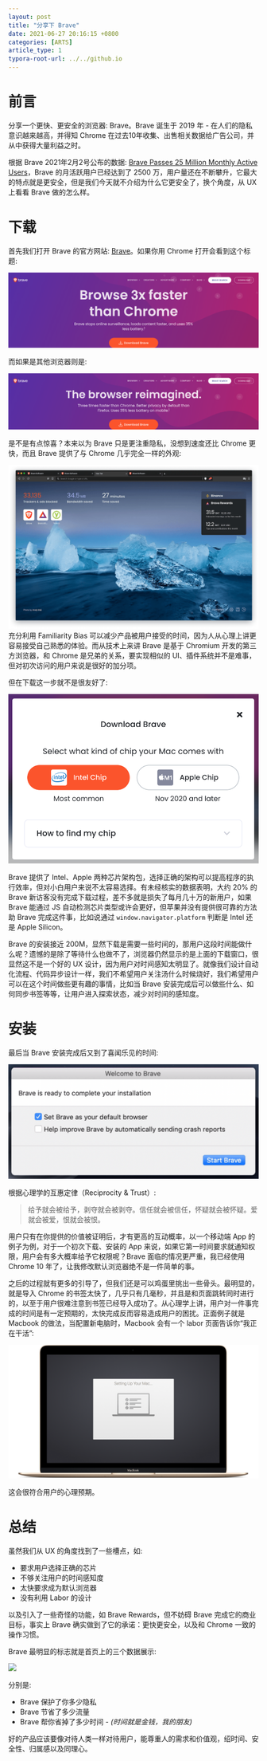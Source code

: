 ```yaml
---
layout: post
title: "分享下 Brave"
date: 2021-06-27 20:16:15 +0800
categories: [ARTS]
article_type: 1
typora-root-url: ../../github.io
---
```


# 前言

分享一个更快、更安全的浏览器: Brave。Brave 诞生于 2019 年 - 在人们的隐私意识越来越高，并得知 Chrome 在过去10年收集、出售相关数据给广告公司，并从中获得大量利益之时。

根据 Brave 2021年2月2号公布的数据: [Brave Passes 25 Million Monthly Active Users](https://brave.com/25m-mau/)，Brave 的月活跃用户已经达到了 2500 万，用户量还在不断攀升，它最大的特点就是更安全，但是我们今天就不介绍为什么它更安全了，换个角度，从 UX 上看看 Brave 做的怎么样。

# 下载

首先我们打开 Brave 的官方网站: [Brave](https://brave.com/)。如果你用 Chrome 打开会看到这个标题: 

![](/assets/img/brave-1.png)

而如果是其他浏览器则是:

![](/assets/img/brave-2.png)

是不是有点惊喜？本来以为 Brave 只是更注重隐私，没想到速度还比 Chrome 更快，而且 Brave 提供了与 Chrome 几乎完全一样的外观: 

![](/assets/img/brave-7.png)充分利用 Familiarity Bias 可以减少产品被用户接受的时间，因为人从心理上讲更容易接受自己熟悉的体验。而从技术上来讲 Brave 是基于 Chromium 开发的第三方浏览器，和 Chrome 是兄弟的关系，要实现相似的 UI、插件系统并不是难事，但对初次访问的用户来说是很好的加分项。

但在下载这一步就不是很友好了: 

![](/assets/img/brave-3.png)

Brave 提供了 Intel、Apple 两种芯片架构包，选择正确的架构可以提高程序的执行效率，但对小白用户来说不太容易选择。有未经核实的数据表明，大约 20% 的 Brave 新访客没有完成下载过程，差不多就是损失了每月几十万的新用户，如果 Brave 能通过 JS 自动检测芯片类型或许会更好，但苹果并没有提供很可靠的方法助 Brave 完成这件事，比如说通过 `window.navigator.platform` 判断是 Intel 还是 Apple Silicon。

Brave 的安装接近 200M，显然下载是需要一些时间的，那用户这段时间能做什么呢？遗憾的是除了等待什么也做不了，浏览器仍然显示的是上面的下载窗口，很显然这不是一个好的 UX 设计，因为用户对时间感知太明显了。就像我们设计自动化流程、代码异步设计一样，我们不希望用户关注汤什么时候烧好，我们希望用户可以在这个时间做些更有趣的事情，比如当 Brave 安装完成后可以做些什么、如何同步书签等等，让用户进入探索状态，减少对时间的感知度。

# 安装

最后当 Brave 安装完成后又到了喜闻乐见的时间: 

![](/assets/img/brave-4.png)

根据心理学的互惠定律（Reciprocity & Trust）: 

>  给予就会被给予，剥夺就会被剥夺。信任就会被信任，怀疑就会被怀疑。爱就会被爱，恨就会被恨。

用户只有在你提供的价值被证明后，才有更高的互动概率，以一个移动端 App 的例子为例，对于一个初次下载、安装的 App 来说，如果它第一时间要求就通知权限，用户会有多大概率给予它权限呢？Brave 面临的情况更严重，我已经使用 Chrome 10 年了，让我修改默认浏览器绝不是一件简单的事。

之后的过程就有更多的引导了，但我们还是可以鸡蛋里挑出一些骨头。最明显的，就是导入 Chrome 的书签太快了，几乎只有几毫秒，并且是和页面跳转同时进行的，以至于用户很难注意到书签已经导入成功了。从心理学上讲，用户对一件事完成的时间是有一定预期的，太快完成反而容易造成用户的困扰。正面例子就是 Macbook 的做法，当配置新电脑时，Macbook 会有一个 labor 页面告诉你“我正在干活”: 

![](/assets/img/brave-5.png)

这会很符合用户的心理预期。

# 总结

虽然我们从 UX 的角度找到了一些槽点，如: 

- 要求用户选择正确的芯片
- 不够关注用户的时间感知度
- 太快要求成为默认浏览器
- 没有利用 Labor 的设计

以及引入了一些奇怪的功能，如 Brave Rewards，但不妨碍 Brave 完成它的商业目标，事实上 Brave 确实做到了它的承诺：更快更安全，以及和 Chrome 一致的操作习惯。

Brave 最明显的标志就是首页上的三个数据展示: 

![](/assets/img/brave-6.png)

分别是: 

- Brave 保护了你多少隐私
- Brave 节省了多少流量
- Brave 帮你省掉了多少时间 - *(时间就是金钱，我的朋友)*

好的产品应该要像对待人类一样对待用户，能尊重人的需求和价值观，绍时间、安全性、归属感以及同理心。
